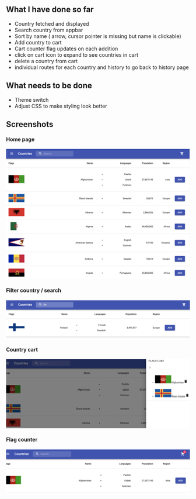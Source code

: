 ## What I have done so far

- Country fetched and displayed
- Search country from appbar
- Sort by name ( arrow, cursor pointer is missing but name is clickable)
- Add country to cart
- Cart counter flag updates on each addition
- click on cart icon to expand to see countries in cart
- delete a country from cart
- individual routes for each country and history to go back to history page

## What needs to be done

- Theme switch
- Adjust CSS to make styling look better

## Screenshots

#### Home page

<img src="/public/screenshots/home-page.png" alt="site screenshot"  />

#### Filter country / search

<img src="/public/screenshots/filter-country.png" alt="site screenshot"  />

#### Country cart

<img src="public/screenshots/cart-update.png" alt="site screenshot"  />

#### Flag counter

<img src="public/screenshots/flag-counter.png" alt="site screenshot"  />
